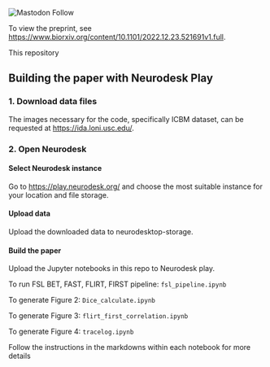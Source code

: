 ![Mastodon Follow](https://img.shields.io/mastodon/follow/109380029489952500?domain=https%3A%2F%2Fmasto.ai&style=social)

To view the preprint, see https://www.biorxiv.org/content/10.1101/2022.12.23.521691v1.full.

This repository 
## Building the paper with Neurodesk Play

### 1. Download data files

The images necessary for the code, specifically ICBM dataset, can be requested at https://ida.loni.usc.edu/.

### 2. Open Neurodesk

#### Select Neurodesk instance

Go to https://play.neurodesk.org/ and choose the most suitable instance for your location and file storage.


#### Upload data

Upload the downloaded data to neurodesktop-storage.

#### Build the paper

Upload the Jupyter notebooks in this repo to Neurodesk play.



To run FSL BET, FAST, FLIRT, FIRST pipeline: `fsl_pipeline.ipynb`

To generate Figure 2: `Dice_calculate.ipynb`

To generate Figure 3: `flirt_first_correlation.ipynb`

To generate Figure 4: `tracelog.ipynb`

Follow the instructions in the markdowns within each notebook for more details
